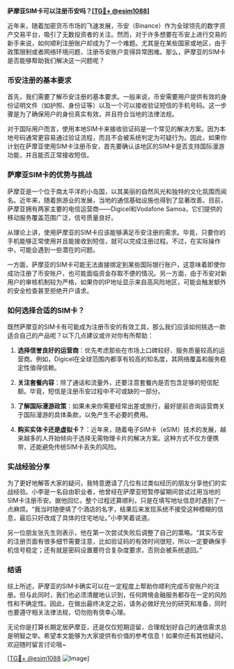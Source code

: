 **萨摩亚SIM卡可以注册币安吗？[[TG💪+ @esim1088](https://t.me/s/esim1088)]**

近年来，随着加密货币市场的飞速发展，币安（Binance）作为全球领先的数字资产交易平台，吸引了无数投资者的关注。然而，对于许多想要在币安上进行交易的新手来说，如何顺利注册账户却成为了一个难题。尤其是在某些国家或地区，由于政策限制或者网络环境问题，注册币安账户变得异常困难。那么，萨摩亚的SIM卡是否能够帮助我们解决这一问题呢？

### 币安注册的基本要求

首先，我们需要了解币安注册的基本要求。一般来说，币安需要用户提供有效的身份证明文件（如护照、身份证等）以及一个可以接收验证短信的手机号码。这一步骤是为了确保用户的身份真实有效，并且符合当地的法律法规。

对于国际用户而言，使用本地SIM卡来接收验证码是一个常见的解决方案。因为本地号码通常更容易通过验证流程，而且不会被系统判定为可疑行为。因此，如果你计划在萨摩亚使用SIM卡注册币安，首先要确认该地区的SIM卡是否支持国际漫游功能，并且能否正常接收短信。

### 萨摩亚SIM卡的优势与挑战

萨摩亚是一个位于南太平洋的小岛国，以其美丽的自然风光和独特的文化氛围而闻名。近年来，随着旅游业的发展，当地的通信基础设施也得到了显著改善。目前，萨摩亚拥有两家主要的电信运营商——Digicel和Vodafone Samoa，它们提供的移动服务覆盖范围广泛，信号质量良好。

从理论上讲，使用萨摩亚的SIM卡应该能够满足币安注册的需求。毕竟，只要你的手机能够正常使用并且能接收到短信，就可以完成注册过程。不过，在实际操作中，可能会遇到一些潜在的问题。

一方面，萨摩亚的SIM卡可能无法直接绑定到某些国际银行账户，这意味着即使你成功注册了币安账户，也可能面临资金存取不便的情况。另一方面，由于币安对新用户的审核机制较为严格，如果你的IP地址显示来自高风险地区，可能会触发额外的安全检查甚至拒绝开户请求。

### 如何选择合适的SIM卡？

既然萨摩亚的SIM卡有可能成为注册币安的有效工具，那么我们应该如何挑选一款适合自己的产品呢？以下几点建议或许对你有所帮助：

1. **选择信誉良好的运营商**：优先考虑那些在市场上口碑较好、服务质量较高的运营商。例如，Digicel在全球范围内都享有较高的知名度，其网络覆盖和服务稳定性值得信赖。
   
2. **关注套餐内容**：除了通话和流量外，还要注意套餐内是否包含足够的短信配额。毕竟，短信是注册币安过程中不可或缺的一部分。

3. **了解国际漫游政策**：如果未来你需要经常出差或旅行，最好提前咨询运营商关于国际漫游的具体条款，以免产生不必要的费用。

4. **购买实体卡还是虚拟卡？**：近年来，随着电子SIM卡（eSIM）技术的发展，越来越多的人开始倾向于选择无需物理卡片的解决方案。这种方式不仅方便携带，还能避免传统SIM卡丢失的风险。

### 实战经验分享

为了更好地解答大家的疑问，我特意邀请了几位有过类似经历的朋友分享他们的实战经验。小李是一名自由职业者，他曾经在萨摩亚短暂停留期间尝试过用当地的SIM卡注册币安。据他回忆，整个过程还算顺利，只是在填写地址信息时遇到了一点麻烦。“我当时随便填了个酒店的名字，结果后来发现系统不接受这种模糊的信息，最后只好改成了具体的住宅地址。”小李笑着说道。

另一位朋友张先生则表示，他在第一次尝试失败后调整了自己的策略。“其实币安的注册页面有很多细节需要注意，比如验证码的有效时间很短，所以一定要确保手机信号稳定；还有就是密码设置要符合复杂度要求，否则会被系统退回。”

### 结语

综上所述，萨摩亚的SIM卡确实可以在一定程度上帮助你顺利完成币安账户的注册。但与此同时，我们也必须清醒地认识到，任何跨境金融服务都存在一定的风险性和不确定性。因此，在做出最终决定之前，请务必做好充分的研究和准备，同时也要遵守相关法律法规，切勿抱有侥幸心理。

无论你是打算长期定居萨摩亚，还是仅仅短期逗留，合理规划好自己的通信需求总是明智之举。希望本文能够为大家提供有价值的参考信息！如果你还有其他疑问，欢迎随时留言讨论哦~

[[TG💪+ @esim1088](https://t.me/s/esim1088) ![Image](https://i.postimg.cc/4NQfJmqS/Snipaste-2025-05-13-00-14-12.png)]